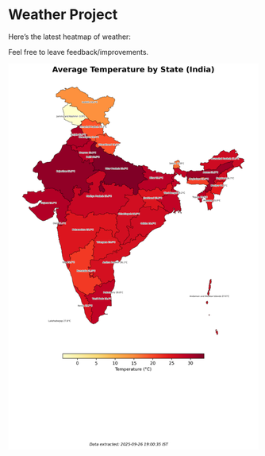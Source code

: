 # Weather Project

Here’s the latest heatmap of weather:

Feel free to leave feedback/improvements.

![India Heatmap](docs/assets/india_heatmap.png?v=D6957D)
